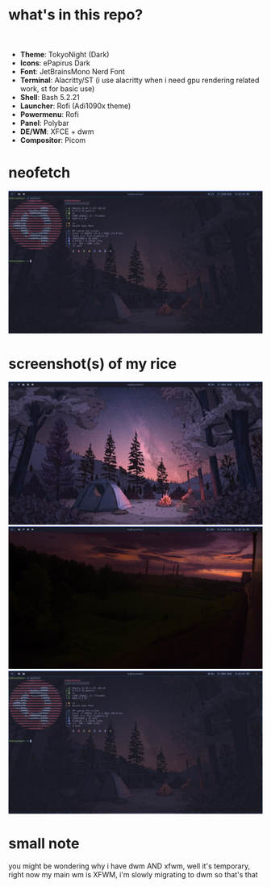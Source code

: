 # what's in this repo? <Br> <br>

- **Theme**: TokyoNight (Dark)
- **Icons**: ePapirus Dark
- **Font**: JetBrainsMono Nerd Font
- **Terminal**: Alacritty/ST (i use alacritty when i need gpu rendering related work, st for basic use)
- **Shell**: Bash 5.2.21
- **Launcher**: Rofi (Adi1090x theme)
- **Powermenu**: Rofi
- **Panel**: Polybar
- **DE/WM**: XFCE + dwm
- **Compositor**: Picom

# neofetch

![neofetch](images/neofetch.png)

# screenshot(s) of my rice

![rice](images/rice1.png)
![rice2](images/rice2.png)
![terminalRice](images/terminalRice1.png)

# small note

you might be wondering why i have dwm AND xfwm, well it's temporary, right now my main wm is XFWM, i'm slowly migrating to dwm so that's that

